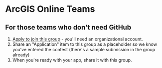 # ArcGIS Online Teams
## For those teams who don't need GitHub



1. [Apply to join this group](http://www.arcgis.com/home/group.html?id=baa732e41f5c4c5d8a1f349a233dc214) - you'll need an organizational account.
2. Share an "Application" item to this group as a placeholder so we know you've entered the contest (there's a sample submission in the group already)
3. When you're ready with your app, share it with this group.

